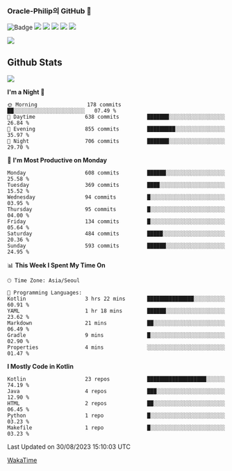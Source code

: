 ### Oracle-Philip의 GitHub 👋

![Badge](http://img.shields.io/badge/-Java-black?style=flat-square)
<img src="https://img.shields.io/badge/ -Kotlin-black?style=flat-square&logo=Kotlin&logoColor=#7F52FF"/></a>
<img src="https://img.shields.io/badge/ -Dart-black?style=flat-square&logo=Dart&logoColor=#0175C2"/></a>
<img src="https://img.shields.io/badge/ -Android-black?style=flat-square&logo=Android&logoColor=#3DDC84"/></a>
<img src="https://img.shields.io/badge/ -Flutter-black?style=flat-square&logo=Flutter&logoColor=#02569B"/></a>
<img src="https://img.shields.io/badge/ -Firebase-black?style=flat-square&logo=Firebase&logoColor=#FFCA28"/></a>

<img src="https://img.shields.io/badge/ -BLE-black?style=flat-square&logo=Bluetooth&logoColor=#0082FC"/></a>

<!--
<img src="https://img.shields.io/badge/ -STM32F103-black?style=flat-square&logo=STMicroelectronics&logoColor=#03234B"/></a>
<img src="https://img.shields.io/badge/ -Qt-black?style=flat-square&logo=Qt&logoColor=#41CD52"/></a>
-->

<!--
![Badge](http://img.shields.io/badge/-Java-black?style=flat-square)
![Badge](http://img.shields.io/badge/-Koltin-black?style=flat-square)
![Badge](http://img.shields.io/badge/-Dart-black?style=flat-square)
![Badge](http://img.shields.io/badge/-Android-black?style=flat-square)
![Badge](http://img.shields.io/badge/-Flutter-black?style=flat-square)
![Badge](http://img.shields.io/badge/-Firebase-black?style=flat-square)
-->

## Github Stats  
<div align="left"><img src="https://github-readme-stats.vercel.app/api?username=Oracle-Philip&show_icons=true&count_private=true&hide_border=true" align="center" /></div>


<!--START_SECTION:waka-->
**I'm a Night 🦉** 

```text
🌞 Morning                178 commits         ██░░░░░░░░░░░░░░░░░░░░░░░   07.49 % 
🌆 Daytime                638 commits         ███████░░░░░░░░░░░░░░░░░░   26.84 % 
🌃 Evening                855 commits         █████████░░░░░░░░░░░░░░░░   35.97 % 
🌙 Night                  706 commits         ███████░░░░░░░░░░░░░░░░░░   29.70 % 
```
📅 **I'm Most Productive on Monday** 

```text
Monday                   608 commits         ██████░░░░░░░░░░░░░░░░░░░   25.58 % 
Tuesday                  369 commits         ████░░░░░░░░░░░░░░░░░░░░░   15.52 % 
Wednesday                94 commits          █░░░░░░░░░░░░░░░░░░░░░░░░   03.95 % 
Thursday                 95 commits          █░░░░░░░░░░░░░░░░░░░░░░░░   04.00 % 
Friday                   134 commits         █░░░░░░░░░░░░░░░░░░░░░░░░   05.64 % 
Saturday                 484 commits         █████░░░░░░░░░░░░░░░░░░░░   20.36 % 
Sunday                   593 commits         ██████░░░░░░░░░░░░░░░░░░░   24.95 % 
```


📊 **This Week I Spent My Time On** 

```text
🕑︎ Time Zone: Asia/Seoul

💬 Programming Languages: 
Kotlin                   3 hrs 22 mins       ███████████████░░░░░░░░░░   60.91 % 
YAML                     1 hr 18 mins        ██████░░░░░░░░░░░░░░░░░░░   23.62 % 
Markdown                 21 mins             ██░░░░░░░░░░░░░░░░░░░░░░░   06.49 % 
Gradle                   9 mins              █░░░░░░░░░░░░░░░░░░░░░░░░   02.90 % 
Properties               4 mins              ░░░░░░░░░░░░░░░░░░░░░░░░░   01.47 % 
```

**I Mostly Code in Kotlin** 

```text
Kotlin                   23 repos            ███████████████████░░░░░░   74.19 % 
Java                     4 repos             ███░░░░░░░░░░░░░░░░░░░░░░   12.90 % 
HTML                     2 repos             ██░░░░░░░░░░░░░░░░░░░░░░░   06.45 % 
Python                   1 repo              █░░░░░░░░░░░░░░░░░░░░░░░░   03.23 % 
Makefile                 1 repo              █░░░░░░░░░░░░░░░░░░░░░░░░   03.23 % 
```




 Last Updated on 30/08/2023 15:10:03 UTC
<!--END_SECTION:waka-->


<!--
**Oracle-Philip/Oracle-Philip** is a ✨ _special_ ✨ repository because its `README.md` (this file) appears on your GitHub profile.

Here are some ideas to get you started:

- 🔭 I’m currently working on ...
- 🌱 I’m currently learning ...
- 👯 I’m looking to collaborate on ...
- 🤔 I’m looking for help with ...
- 💬 Ask me about ...
- 📫 How to reach me: ...
- 😄 Pronouns: ...
- ⚡ Fun fact: ...
-->


[WakaTime](https://wakatime.com/dashboard)
